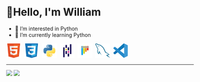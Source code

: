 # 👋Hello, I'm William


- 👀 I’m interested in Python
- 🌱 I’m currently learning Python

<div>
  <img 
  src="https://github.com/devicons/devicon/blob/master/icons/html5/html5-original.svg" title="HTML5" alt="HTML5" width="40" height="40"/>&nbsp;
  <img 
  src="https://github.com/devicons/devicon/blob/master/icons/css3/css3-original.svg" title="CSS3" alt="CSS3" width="40" height="40"/>&nbsp;
  <img src="https://github.com/devicons/devicon/blob/master/icons/python/python-original.svg" title="PYTHON" alt="PYTHON" width="40" height="40"/>&nbsp;
  <img src="https://github.com/devicons/devicon/blob/master/icons/pandas/pandas-original.svg" title="PANDAS" alt="PANDAS" width="40" height="40"/>&nbsp;
  <img src="https://github.com/devicons/devicon/blob/master/icons/pytest/pytest-original.svg" title="PYTEST" alt="PYTEST" width="40" height="40"/>&nbsp;
  <img src="https://github.com/devicons/devicon/blob/master/icons/mysql/mysql-original.svg" title="MYSQL" alt="MYSQL" width="40" height="40"/>&nbsp;
  <img src="https://github.com/devicons/devicon/blob/master/icons/vscode/vscode-original.svg" title="VSCODE" alt="VSCODE" width="40" height="40"/>&nbsp;
</div>

---
<!---
williamfsca/williamfsca is a ✨ special ✨ repository because its `README.md` (this file) appears on your GitHub profile.
You can click the Preview link to take a look at your changes.
--->



<div id="badges">
<a href = "https://www.linkedin.com/in/williammfonseca/"><img src="https://img.shields.io/badge/LinkedIn-blue?style=for-the-badge&logo=linkedin&logoColor=white" alt"LinkedIn Badge"/></a>
<a href="https://twitter.com/williamfsca">
<img src="https://img.shields.io/badge/Twitter-blue?style=for-the-badge&logo=twitter&logoColor=white" alt"Twitter Badge"/></a>
</div>

